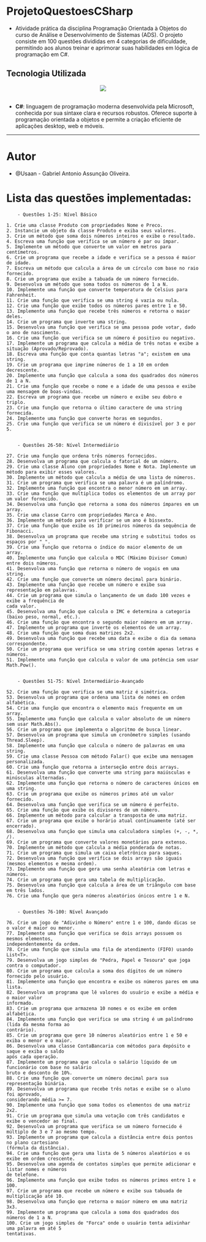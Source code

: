 # ProjetoQuestoesCSharp
- Atividade prática da disciplina Programação Orientada à Objetos do curso de Análise e Desenvolvimento de Sistemas (ADS). O projeto consiste em 100 questões divididas em 4 categorias de dificuldade, permitindo aos alunos treinar e aprimorar suas habilidades em lógica de programação em C#.

## Tecnologia Utilizada



<div align="center">
  <img src="https://skillicons.dev/icons?i=csharp)">
  <br/>
  <br/>
</div>

- **C#**: linguagem de programação moderna desenvolvida pela Microsoft, conhecida por sua sintaxe clara e recursos robustos. Oferece suporte à programação orientada a objetos e permite a criação eficiente de aplicações desktop, web e móveis.
---

# Autor
- @Usaan - Gabriel Antonio Assunção Oliveira.


# Lista das questões implementadas:

        - Questões 1-25: Nível Básico

    1. Crie uma classe Produto com propriedades Nome e Preco.
    2. Instancie um objeto da classe Produto e exiba seus valores.
    3. Crie um método que soma dois números inteiros e exibe o resultado.
    4. Escreva uma função que verifica se um número é par ou ímpar.
    5. Implemente um método que converte um valor em metros para centímetros.
    6. Crie um programa que recebe a idade e verifica se a pessoa é maior de idade.
    7. Escreva um método que calcula a área de um círculo com base no raio fornecido.
    8. Crie um programa que exibe a tabuada de um número fornecido.
    9. Desenvolva um método que soma todos os números de 1 a N.
    10. Implemente uma função que converte temperatura de Celsius para Fahrenheit.
    11. Crie uma função que verifica se uma string é vazia ou nula.
    12. Crie uma função que exibe todos os números pares entre 1 e 50.
    13. Implemente uma função que recebe três números e retorna o maior deles.
    14. Crie um programa que inverte uma string.
    15. Desenvolva uma função que verifica se uma pessoa pode votar, dado o ano de nascimento.
    16. Crie uma função que verifica se um número é positivo ou negativo.
    17. Implemente um programa que calcula a média de três notas e exibe a situação (Aprovado/Reprovado).
    18. Escreva uma função que conta quantas letras "a"; existem em uma string.
    19. Crie um programa que imprime números de 1 a 10 em ordem decrescente.
    20. Implemente uma função que calcula a soma dos quadrados dos números de 1 a N.
    21. Crie uma função que recebe o nome e a idade de uma pessoa e exibe uma mensagem de boas-vindas.
    22. Escreva um programa que recebe um número e exibe seu dobro e triplo.
    23. Crie uma função que retorna o último caractere de uma string fornecida.
    24. Implemente uma função que converte horas em segundos.
    25. Crie uma função que verifica se um número é divisível por 3 e por 5.


        - Questões 26-50: Nível Intermediário

    27. Crie uma função que ordena três números fornecidos.
    28. Desenvolva um programa que calcula o fatorial de um número.
    29. Crie uma classe Aluno com propriedades Nome e Nota. Implemente um método para exibir esses valores.
    30. Implemente um método que calcula a média de uma lista de números.
    31. Crie um programa que verifica se uma palavra é um palíndromo.
    32. Implemente uma função que encontra o menor número em um array.
    33. Crie uma função que multiplica todos os elementos de um array por um valor fornecido.
    34. Desenvolva uma função que retorna a soma dos números ímpares em um array.
    35. Crie uma classe Carro com propriedades Marca e Ano.
    36. Implemente um método para verificar se um ano é bissexto.
    37. Crie uma função que exibe os 10 primeiros números da sequência de Fibonacci.
    38. Desenvolva um programa que recebe uma string e substitui todos os espaços por "_".
    39. Crie uma função que retorna o índice do maior elemento de um array.
    40. Implemente uma função que calcula o MDC (Máximo Divisor Comum) entre dois números.
    41. Desenvolva uma função que retorna o número de vogais em uma string.
    42. Crie uma função que converte um número decimal para binário.
    43. Implemente uma função que recebe um número e exibe sua representação em palavras.
    44. Crie um programa que simula o lançamento de um dado 100 vezes e exibe a frequência de
    cada valor.
    45. Desenvolva uma função que calcula o IMC e determina a categoria (baixo peso, normal, etc.).
    46. Crie uma função que encontra o segundo maior número em um array.
    47. Implemente um programa que inverte os elementos de um array.
    48. Crie uma função que soma duas matrizes 2x2.
    49. Desenvolva uma função que recebe uma data e exibe o dia da semana correspondente.
    50. Crie um programa que verifica se uma string contém apenas letras e números.
    51. Implemente uma função que calcula o valor de uma potência sem usar Math.Pow().


        - Questões 51-75: Nível Intermediário-Avançado

    52. Crie uma função que verifica se uma matriz é simétrica.
    53. Desenvolva um programa que ordena uma lista de nomes em ordem alfabética.
    54. Crie uma função que encontra o elemento mais frequente em um array.
    55. Implemente uma função que calcula o valor absoluto de um número sem usar Math.Abs().
    56. Crie um programa que implementa o algoritmo de busca linear.
    57. Desenvolva um programa que simula um cronômetro simples (usando Thread.Sleep).
    58. Implemente uma função que calcula o número de palavras em uma string.
    59. Crie uma classe Pessoa com método Falar() que exibe uma mensagem personalizada.
    60. Crie uma função que retorna a interseção entre dois arrays.
    61. Desenvolva uma função que converte uma string para maiúsculas e minúsculas alternadas.
    62. Implemente uma função que retorna o número de caracteres únicos em uma string.
    63. Crie um programa que exibe os números primos até um valor fornecido.
    64. Desenvolva uma função que verifica se um número é perfeito.
    65. Crie uma função que exibe os divisores de um número.
    66. Implemente um método para calcular a transposta de uma matriz.
    67. Crie um programa que exibe o horário atual continuamente (até ser encerrado).
    68. Desenvolva uma função que simula uma calculadora simples (+, -, *, /).
    69. Crie um programa que converte valores monetários para extenso.
    70. Implemente um método que calcula a média ponderada de notas.
    71. Crie um programa que simula um caixa eletrônico para saques.
    72. Desenvolva uma função que verifica se dois arrays são iguais (mesmos elementos e mesma ordem).
    73. Implemente uma função que gera uma senha aleatória com letras e números.
    74. Crie um programa que gera uma tabela de multiplicação.
    75. Desenvolva uma função que calcula a área de um triângulo com base em três lados.
    76. Crie uma função que gera números aleatórios únicos entre 1 e N.


        - Questões 76-100: Nível Avançado

    76. Crie um jogo de "Adivinhe o Número" entre 1 e 100, dando dicas se o valor é maior ou menor.
    77. Implemente uma função que verifica se dois arrays possuem os mesmos elementos,
    independentemente da ordem.
    78. Crie uma função que simula uma fila de atendimento (FIFO) usando List<T>.
    79. Desenvolva um jogo simples de "Pedra, Papel e Tesoura" que joga contra o computador.
    80. Crie um programa que calcula a soma dos dígitos de um número fornecido pelo usuário.
    81. Implemente uma função que encontra e exibe os números pares em uma lista.
    82. Desenvolva um programa que lê valores do usuário e exibe a média e o maior valor
    informado.
    83. Crie um programa que armazena 10 nomes e os exibe em ordem alfabética.
    84. Implemente uma função que verifica se uma string é um palíndromo (lida da mesma forma ao
    contrário).
    85. Crie um programa que gere 10 números aleatórios entre 1 e 50 e exiba o menor e o maior.
    86. Desenvolva uma classe ContaBancaria com métodos para depósito e saque e exiba o saldo
    após cada operação.
    87. Implemente um programa que calcula o salário líquido de um funcionário com base no salário
    bruto e desconto de 10%.
    88. Crie uma função que converte um número decimal para sua representação binária.
    89. Desenvolva um programa que recebe três notas e exibe se o aluno foi aprovado,
    considerando média >= 7.
    90. Implemente uma função que soma todos os elementos de uma matriz 2x2.
    91. Crie um programa que simula uma votação com três candidatos e exibe o vencedor ao final.
    92. Desenvolva um programa que verifica se um número fornecido é múltiplo de 3 e 7 ao mesmo tempo.
    93. Implemente um programa que calcula a distância entre dois pontos no plano cartesiano
    (fórmula da distância).
    94. Crie uma função que gera uma lista de 5 números aleatórios e os exibe em ordem crescente.
    95. Desenvolva uma agenda de contatos simples que permite adicionar e listar nomes e números
    de telefone.
    96. Implemente uma função que exibe todos os números primos entre 1 e 100.
    97. Crie um programa que recebe um número e exibe sua tabuada de multiplicação até 10.
    98. Desenvolva uma função que retorna o maior número em uma matriz 3x3.
    99. Implemente um programa que calcula a soma dos quadrados dos números de 1 a N.
    100. Crie um jogo simples de "Forca" onde o usuário tenta adivinhar uma palavra em até 5
    tentativas.
